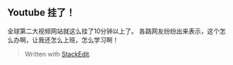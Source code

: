 Youtube 挂了！
---


全球第二大视频网站就这么挂了10分钟以上了。
各路网友纷纷出来表示，这个怎么办啊，让我还怎么上班，怎么学习啊！




> Written with [StackEdit](https://stackedit.io/).
<!--stackedit_data:
eyJoaXN0b3J5IjpbMTMxNzk2ODYxOF19
-->